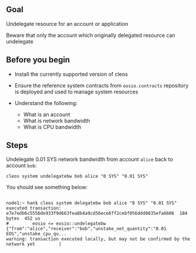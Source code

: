 ## Goal

Undelegate resource for an account or application

Beware that only the account which originally delegated resource can undelegate

## Before you begin

* Install the currently supported version of cleos

* Ensure the reference system contracts from `eosio.contracts` repository is deployed and used to manage system resources

* Understand the following:
  * What is an account
  * What is network bandwidth
  * What is CPU bandwidth

## Steps

Undelegate 0.01 SYS network bandwidth from account `alice` back to account `bob`:

```shell
cleos system undelegatebw bob alice "0 SYS" "0.01 SYS"
```

You should see something below:

```shell

node1:~ han$ cleos system delegatebw bob alice "0 SYS" "0.01 SYS"
executed transaction: e7e7edb6c5556de933f9d663fea8b4a9cd56ece6ff2cebf056ddd0835efa6606  184 bytes  452 us
#         eosio <= eosio::undelegatebw          {"from":"alice","receiver":"bob","unstake_net_quantity":"0.01 EOS","unstake_cpu_qu...
warning: transaction executed locally, but may not be confirmed by the network yet         ]
```